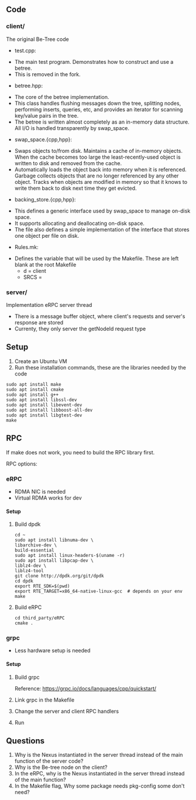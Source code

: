 ## Code
### client/
The original Be-Tree code

* test.cpp: 
- The main test program. Demonstrates how to construct and
use a betree.
- This is removed in the fork.

* betree.hpp: 
- The core of the betree implementation. 
- This class handles flushing messages down the tree, splitting nodes, performing inserts, queries, etc, and provides an iterator for scanning key/value pairs in the tree. 
- The betree is written almost completely as an in-memory data structure.  All I/O is handled transparently by swap_space.

* swap_space.{cpp,hpp}: 
- Swaps objects to/from disk. Maintains a cache of in-memory objects. When the cache becomes too large the least-recently-used object is written to disk and removed from the cache.
- Automatically loads the object back into memory when it is referenced. Garbage collects objects that are no longer referenced by any other object. Tracks when objects are modified in memory so that it knows to write them back to disk next time they get evicted.

* backing_store.{cpp,hpp}: 
- This defines a generic interface used by swap_space to manage on-disk space.
- It supports allocating and deallocating on-disk space. 
- The file also defines a simple implementation of the interface that stores one object per file on disk.

* Rules.mk:
- Defines the variable that will be used by the Makefile. These are left blank at the root Makefile
    - d = client
    - SRCS = 

### server/
Implementation eRPC server thread

* There is a message buffer object, where client's requests and server's response are stored
* Currenty, they only server the getNodeId request type

## Setup
1. Create an Ubuntu VM
2. Run these installation commands, these are the libraries needed by the code
```
sudo apt install make
sudo apt install cmake
sudo apt install g++
sudo apt install libssl-dev
sudo apt install libevent-dev
sudo apt install libboost-all-dev
sudo apt install libgtest-dev
make
```

## RPC
If make does not work, you need to build the RPC library first. 

RPC options:
### eRPC
* RDMA NIC is needed
* Virtual RDMA works for dev
 
#### Setup
1. Build dpdk

    ```
    cd ~
    sudo apt install libnuma-dev \
    libarchive-dev \
    build-essential
    sudo apt install linux-headers-$(uname -r)
    sudo apt install libpcap-dev \
    liblz4-dev \
    liblz4-tool
    git clone http://dpdk.org/git/dpdk
    cd dpdk
    export RTE_SDK=$(pwd)
    export RTE_TARGET=x86_64-native-linux-gcc  # depends on your env
    make
    ```

2. Build eRPC
    ```
    cd third_party/eRPC
    cmake .
    ```

### grpc
* Less hardware setup is needed

#### Setup
1. Build grpc

    Reference: https://grpc.io/docs/languages/cpp/quickstart/

2. Link grpc in the Makefile
3. Change the server and client RPC handlers
4. Run 

## Questions
1. Why is the Nexus instantiated in the server thread instead of the main function of the server code?
2. Why is the Be-tree node on the client?
3. In the eRPC, why is the Nexus instantiated in the server thread instead of the main function?
4. In the Makefile flag, Why some package needs pkg-config some don't need?
